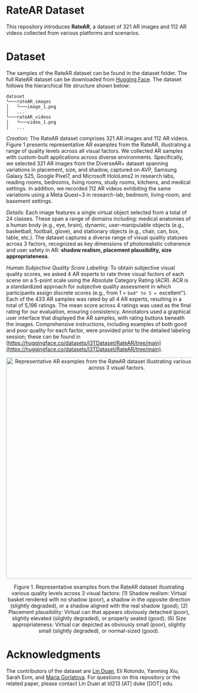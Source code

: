 # RateAR Dataset
This repository introduces **RateAR**, a dataset of 321 AR images and 112 AR videos collected from various platforms and scenarios. 

# Dataset
The samples of the RateAR dataset can be found in the dataset folder. The full RateAR dataset can be downloaded from [Hugging Face](https://huggingface.co/datasets/I3TDataset/RateAR/tree/main). The dataset follows the hierarchical file structure shown below:
```
dataset
└───rateAR_images
│   └───image_1.png
│   ...
└───rateAR_videos
│   └───video_1.png
│   ...
```

_Creation:_ The RateAR dataset comprises 321 AR images and 112 AR videos. Figure 1 presents representative AR examples from the RateAR, illustrating a range of quality levels across all visual factors. We collected AR samples with custom-built applications across diverse environments. Specifically, we selected 321 AR images from the DiverseAR+ dataset spanning variations in placement, size, and shadow, captured on AVP, Samsung Galaxy S25, Google Pixel7, and Microsoft HoloLens2 in research labs, reading rooms, bedrooms, living rooms, study rooms, kitchens, and medical settings. In addition, we recorded 112 AR videos exhibiting the same variations using a Meta Quest~3 in research-lab, bedroom, living-room, and basement settings.

_Details:_ Each image features a single virtual object selected from a total of 24 classes. These span a range of domains including: medical anatomies of a human body (e.g., eye, brain), dynamic, user-manipulable objects (e.g., basketball, football, glove), and stationary objects (e.g., chair, can, box, table, etc.). The dataset captures a diverse range of visual quality statuses across 3 factors, recognized as key dimensions of photorealistic coherence and user safety in AR: **shadow realism, placement plausibility, size appropriateness**.

_Human Subjective Quality Score Labeling:_ To obtain subjective visual quality scores, we asked 4 AR experts to rate three visual factors of each scene on a 5-point scale using the Absolute Category Rating (ACR). ACR is a standardized approach for subjective quality assessment in which participants assign discrete scores (e.g., from 1 = ``bad" to 5 = ``excellent"). Each of the 433 AR samples was rated by all 4 AR experts, resulting in a total of 5,196 ratings. The mean score across 4 ratings was used as the final rating for our evaluation, ensuring consistency. Annotators used a graphical user interface that displayed the AR samples, with rating buttons beneath the images. Comprehensive instructions, including examples of both good and poor quality for each factor, were provided prior to the detailed labeling session; these can be found in [https://huggingface.co/datasets/I3TDataset/RateAR/tree/main](https://huggingface.co/datasets/I3TDataset/RateAR/tree/main).

<p align="center"><img width="600" alt="Representative AR examples from the RateAR dataset illustrating various quality levels across 3 visual factors." src="https://github.com/ARResearcher/ARQA/blob/main/images/RateAR_samples.png"></p>
<p align="center">Figure 1. Representative examples from the RateAR dataset illustrating various quality levels across 3 visual factors: (1) Shadow realism: Virtual basket rendered with no shadow (poor), a shadow in the opposite direction (slightly degraded), or a shadow aligned with the real shadow (good); (2) Placement plausibility: Virtual can that appears obviously detached (poor), slightly elevated (slightly degraded), or properly seated (good); (6) Size appropriateness: Virtual car depicted as obviously small (poor), slightly small (slightly degraded), or normal-sized (good).</p> 

# Acknowledgments

The contributors of the dataset are [Lin Duan](https://scholar.google.com/citations?user=3KGmyogAAAAJ&hl=en), Eli Rotondo, Yanming Xiu, Sarah Eom, and [Maria Gorlatova](https://maria.gorlatova.com/bio/). For questions on this repository or the related paper, please contact Lin Duan at ld213 [AT] duke [DOT] edu.
